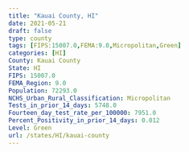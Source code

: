 ```yaml
---
title: "Kauai County, HI"
date: 2021-05-21
draft: false
type: county
tags: [FIPS:15007.0,FEMA:9.0,Micropolitan,Green]
categories: [HI]
County: Kauai County
State: HI
FIPS: 15007.0
FEMA_Region: 9.0
Population: 72293.0
NCHS_Urban_Rural_Classification: Micropolitan
Tests_in_prior_14_days: 5748.0
Fourteen_day_test_rate_per_100000: 7951.0
Percent_Positivity_in_prior_14_days: 0.012
Level: Green
url: /states/HI/kauai-county
---
```



